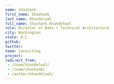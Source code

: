 ```yaml
---
name: shashank
first_name: Shashank
last_name: Khandelwal
full_name: Shashank Khandelwal
role: Director of Data + Technical Architecture
city: Washington
state: D.C.
github:
twitter:
team: Consulting
project:
redirect_from:
 - /team/khandelwal/
 - /team/shashank/
 - /author/khandelwal/
---
```


